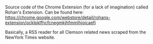 Source code of the Chrome Extension (for a lack of imagination) called Rohan's Extension. 
Can be found here: https://chrome.google.com/webstore/detail/rohans-extension/ocklpklfhcfcnegmkjhfmmlhjoicaefi


Basically, a RSS reader for all Clemson related news scraped from the NewYork Times website.
